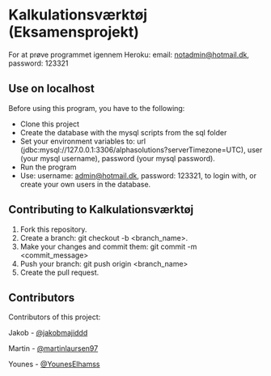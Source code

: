 # Kalkulationsværktøj (Eksamensprojekt)

For at prøve programmet igennem Heroku: email: notadmin@hotmail.dk, password: 123321

## Use on localhost
Before using this program, you have to the following:
- Clone this project
- Create the database with the mysql scripts from the sql folder
- Set your environment variables to: url (jdbc:mysql://127.0.0.1:3306/alphasolutions?serverTimezone=UTC), user (your mysql username), password (your mysql password).
- Run the program
- Use: username: admin@hotmail.dk, password: 123321, to login with, or create your own users in the database.

## Contributing to Kalkulationsværktøj
1. Fork this repository.
2. Create a branch: git checkout -b <branch_name>.
3. Make your changes and commit them: git commit -m <commit_message>
4. Push your branch: git push origin <branch_name>
5. Create the pull request.

## Contributors
Contributors of this project:

Jakob - [@jakobmajiddd](https://github.com/jakobmajiddd)

Martin - [@martinlaursen97](https://github.com/martinlaursen97)

Younes - [@YounesElhamss](https://github.com/YounesElhamss)
